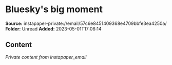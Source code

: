# Bluesky's big moment

**Source:** instapaper-private://email/57c6e8451409368e4709bbfe3ea4250a/
**Folder:** Unread
**Added:** 2023-05-01T17:06:14




## Content
*Private content from instapaper_email*
